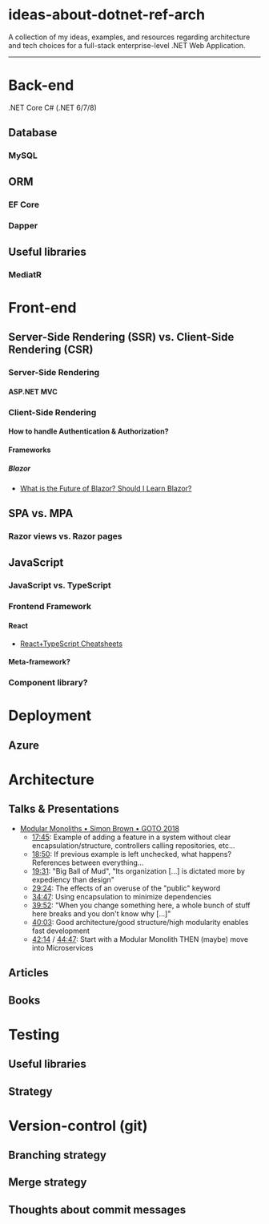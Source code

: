 # ideas-about-dotnet-ref-arch
A collection of my ideas, examples, and resources regarding architecture and tech choices for a full-stack enterprise-level .NET Web Application.

---
# Back-end
.NET Core C# (.NET 6/7/8)

## Database
### MySQL
## ORM
### EF Core
### Dapper
## Useful libraries
### MediatR

# Front-end
## Server-Side Rendering (SSR) vs. Client-Side Rendering (CSR)
### Server-Side Rendering
#### ASP.NET MVC
### Client-Side Rendering
#### How to handle Authentication & Authorization?
#### Frameworks
##### Blazor
- [What is the Future of Blazor? Should I Learn Blazor?](https://www.youtube.com/watch?v=OUUlO8fQOfE)
## SPA vs. MPA
### Razor views vs. Razor pages

## JavaScript
### JavaScript vs. TypeScript
### Frontend Framework
#### React
- [React+TypeScript Cheatsheets](https://github.com/typescript-cheatsheets/react)
#### Meta-framework?
### Component library?

# Deployment
## Azure

# Architecture
## Talks & Presentations
- [Modular Monoliths • Simon Brown • GOTO 2018](https://www.youtube.com/watch?v=5OjqD-ow8GE)
  - [17:45](https://youtu.be/5OjqD-ow8GE?t=1065): Example of adding a feature in a system without clear encapsulation/structure, controllers calling repositories, etc...
  - [18:50](https://youtu.be/5OjqD-ow8GE?t=1130): If previous example is left unchecked, what happens? References between everything...
  - [19:31](https://youtu.be/5OjqD-ow8GE?t=1171): "Big Ball of Mud", "Its organization [...] is dictated more by expediency than design"
  - [29:24](https://youtu.be/5OjqD-ow8GE?t=1764): The effects of an overuse of the "public" keyword
  - [34:47](https://youtu.be/5OjqD-ow8GE?t=2087): Using encapsulation to minimize dependencies
  - [39:52](https://youtu.be/5OjqD-ow8GE?t=2392): "When you change something here, a whole bunch of stuff here breaks and you don't know why [...]"
  - [40:03](https://youtu.be/5OjqD-ow8GE?t=2403): Good architecture/good structure/high modularity enables fast development
  - [42:14](https://youtu.be/5OjqD-ow8GE?t=2534) / [44:47](https://youtu.be/5OjqD-ow8GE?t=2687): Start with a Modular Monolith THEN (maybe) move into Microservices
## Articles
## Books

# Testing
## Useful libraries
## Strategy

# Version-control (git)
## Branching strategy
## Merge strategy
## Thoughts about commit messages
